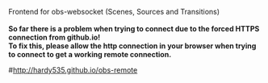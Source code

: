 Frontend for obs-websocket (Scenes, Sources and Transitions)<br/><br/>
<b>So far there is a problem when trying to connect due to the forced HTTPS connection from github.io!</b><br/>
<b>To fix this, please allow the http connection in your browser when trying to connect to get a working remote connection.</b>

#http://hardy535.github.io/obs-remote
